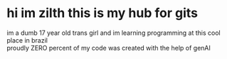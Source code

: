 <h1>hi im zilth this is my hub for gits</h1>
<p>im a dumb 17 year old trans girl and im learning programming at this cool place in brazil<br>proudly ZERO percent of my code was created with the help of genAI</p>
